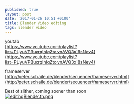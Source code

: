 ```yaml
---
published: true
layout: post
date: '2017-01-26 10:51 +0100'
title: Blender Video editing
tags: blender video
---
```

youtab  
[https://www.youtube.com/playlist?list=PLjyuVPBuorqIhlqZtoIvnAVQ3x18sNev4](https://www.youtube.com/playlist?list=PLjyuVPBuorqIhlqZtoIvnAVQ3x18sNev4)

frameserver  
[http://peter.schlaile.de/blender/sequencer/frameserver.html](http://peter.schlaile.de/blender/sequencer/frameserver.html)

Best of slither, coming sooner than soon  
[![editingBlender.th.png](//cdn.scrot.moe/images/2017/01/26/editingBlender.th.png)](//cdn.scrot.moe/images/2017/01/26/editingBlender.png)
